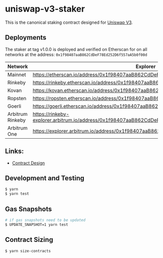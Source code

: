 # uniswap-v3-staker

This is the canonical staking contract designed for [Uniswap V3](https://github.com/Uniswap/uniswap-v3-core).

## Deployments

The staker at tag v1.0.0 is deployed and verified on Etherscan for on all networks at the address: `0x1f98407aaB862CdDeF78Ed252D6f557aA5b0f00d`

| Network          | Explorer                                                                                |
|------------------|-----------------------------------------------------------------------------------------|
| Mainnet          | https://etherscan.io/address/0x1f98407aaB862CdDeF78Ed252D6f557aA5b0f00d#code            |
| Rinkeby          | https://rinkeby.etherscan.io/address/0x1f98407aaB862CdDeF78Ed252D6f557aA5b0f00d#code    |
| Kovan            | https://kovan.etherscan.io/address/0x1f98407aaB862CdDeF78Ed252D6f557aA5b0f00d#code      |
| Ropsten          | https://ropsten.etherscan.io/address/0x1f98407aaB862CdDeF78Ed252D6f557aA5b0f00d#code    |
| Goerli           | https://goerli.etherscan.io/address/0x1f98407aaB862CdDeF78Ed252D6f557aA5b0f00d#code     |
| Arbitrum Rinkeby | https://rinkeby-explorer.arbitrum.io/address/0x1f98407aaB862CdDeF78Ed252D6f557aA5b0f00d |
| Arbitrum One     | https://explorer.arbitrum.io/address/0x1f98407aaB862CdDeF78Ed252D6f557aA5b0f00d         |

## Links:

- [Contract Design](docs/Design.md)

## Development and Testing

```sh
$ yarn
$ yarn test
```

## Gas Snapshots

```sh
# if gas snapshots need to be updated
$ UPDATE_SNAPSHOT=1 yarn test
```

## Contract Sizing

```sh
$ yarn size-contracts
```
